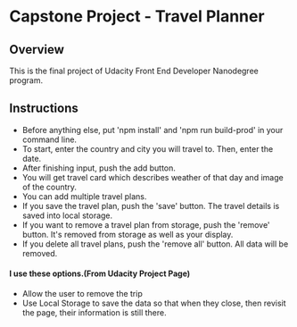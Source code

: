 # Capstone Project - Travel Planner

## Overview
This is the final project of Udacity Front End Developer Nanodegree program.

## Instructions
* Before anything else, put 'npm install' and 'npm run build-prod' in your command line.
* To start, enter the country and city you will travel to. Then, enter the date.
* After finishing input, push the add button.
* You will get travel card which describes weather of that day and image of the country.
* You can add multiple travel plans.
* If you save the travel plan, push the 'save' button. The travel details is saved into local storage.
* If you want to remove a travel plan from storage, push the 'remove' button. It's removed from storage as well as your display.
* If you delete all travel plans, push the 'remove all' button. All data will be removed.

#### I use these options.(From Udacity Project Page)
* Allow the user to remove the trip
* Use Local Storage to save the data so that when they close, then revisit the page, their information is still there.